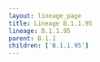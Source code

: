 ```yaml
---
layout: lineage_page
title: Lineage B.1.1.95
lineage: B.1.1.95
parent: B.1.1
children: ['B.1.1.95']
---
```

